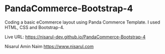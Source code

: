 # PandaCommerce-Bootstrap-4
Coding a basic eCommerce layout using Panda Commerce Template. I used HTML, CSS and Bootstrap-4.

Live URL: https://nisarul-dev.github.io/PandaCommerce-Bootstrap-4

Nisarul Amin Naim https://www.nisarul.com
